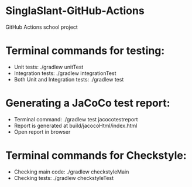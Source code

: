 # SinglaSlant-GitHub-Actions
GitHub Actions school project

# Terminal commands for testing:
- Unit tests: ./gradlew unitTest
- Integration tests: ./gradlew integrationTest
- Both Unit and Integration tests: ./gradlew test

# Generating a JaCoCo test report:
- Terminal command: ./gradlew test jacocotestreport
- Report is generated at build/jacocoHtml/index.html
- Open report in browser

# Terminal commands for Checkstyle:
- Checking main code: ./gradlew checkstyleMain
- Checking tests: ./gradlew checkstyleTest

